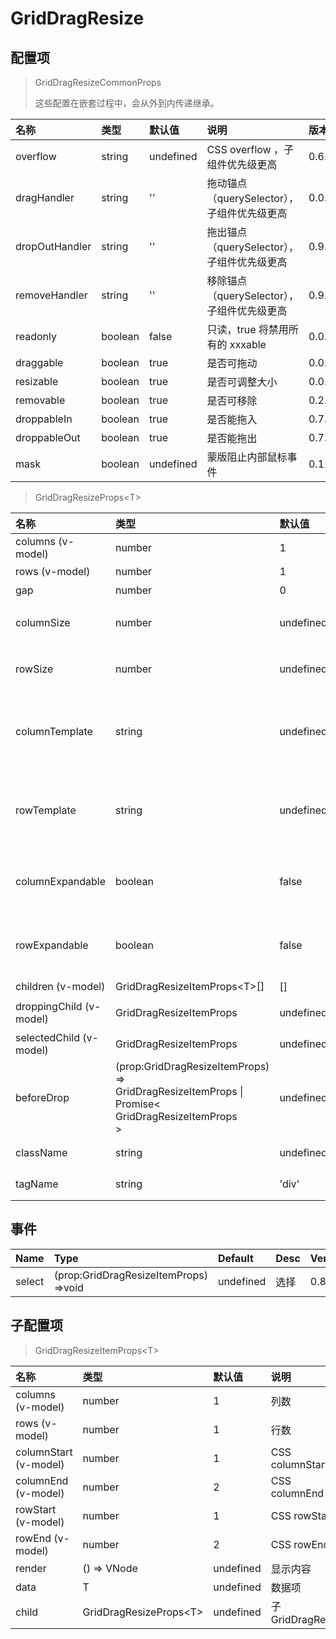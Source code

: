 # GridDragResize

## 配置项

> GridDragResizeCommonProps
>
> 这些配置在嵌套过程中，会从外到内传递继承。

| 名称           | 类型    | 默认值    | 说明                                        | 版本   |
| :------------- | :------ | :-------- | :------------------------------------------ | :----- |
| overflow       | string  | undefined | CSS overflow ，子组件优先级更高             | 0.6.0  |
| dragHandler    | string  | ''        | 拖动锚点（querySelector），子组件优先级更高 | 0.0.17 |
| dropOutHandler | string  | ''        | 拖出锚点（querySelector），子组件优先级更高 | 0.9.0  |
| removeHandler  | string  | ''        | 移除锚点（querySelector），子组件优先级更高 | 0.9.0  |
| readonly       | boolean | false     | 只读，true 将禁用所有的 xxxable             | 0.0.17 |
| draggable      | boolean | true      | 是否可拖动                                  | 0.0.17 |
| resizable      | boolean | true      | 是否可调整大小                              | 0.0.17 |
| removable      | boolean | true      | 是否可移除                                  | 0.2.0  |
| droppableIn    | boolean | true      | 是否能拖入                                  | 0.7.0  |
| droppableOut   | boolean | true      | 是否能拖出                                  | 0.7.0  |
| mask           | boolean | undefined | 蒙版阻止内部鼠标事件                        | 0.12.0 |

> GridDragResizeProps&lt;T&gt;

| 名称                    | 类型                                                                                                                    | 默认值    | 说明                                  | 版本   |
| :---------------------- | :---------------------------------------------------------------------------------------------------------------------- | :-------- | :------------------------------------ | :----- |
| columns (v-model)       | number                                                                                                                  | 1         | 列数                                  | 0.0.17 |
| rows (v-model)          | number                                                                                                                  | 1         | 行数                                  | 0.0.17 |
| gap                     | number                                                                                                                  | 0         | 间隙                                  | 0.0.17 |
| columnSize              | number                                                                                                                  | undefined | 列宽，undefined 相当于 1fr            | 0.0.17 |
| rowSize                 | number                                                                                                                  | undefined | 行高，undefined 相当于 1fr            | 0.0.17 |
| columnTemplate          | string                                                                                                                  | undefined | grid 模板 列（支持：px、fr、repeat）  | 0.11.0 |
| rowTemplate             | string                                                                                                                  | undefined | grid 模板 行 （支持：px、fr、repeat） | 0.11.0 |
| columnExpandable        | boolean                                                                                                                 | false     | 允许向右扩展列数（嵌套组件无效）      | 0.0.17 |
| rowExpandable           | boolean                                                                                                                 | false     | 允许向下扩展行数（嵌套组件无效）      | 0.0.17 |
| children (v-model)      | GridDragResizeItemProps&lt;T&gt;[]                                                                                      | []        | 子配置项                              | 0.0.17 |
| droppingChild (v-model) | GridDragResizeItemProps                                                                                                 | undefined | 正在拖入的配置项                      | 0.2.6  |
| selectedChild (v-model) | GridDragResizeItemProps                                                                                                 | undefined | 选中项                                | 0.8.0  |
| beforeDrop              | (prop:GridDragResizeItemProps)<br>=&gt;<br>GridDragResizeItemProps \|<br>Promise&lt;<br>GridDragResizeItemProps<br>&gt; | undefined | 拖入之前进行处理                      | 0.7.0  |
| className               | string                                                                                                                  | undefined | 附加 CSS Class                        | 0.4.0  |
| tagName                 | string                                                                                                                  | 'div'     | 根节点的 TagName                      | 0.7.0  |

## 事件

| Name   | Type                                        | Default   | Desc | Version |
| :----- | :------------------------------------------ | :-------- | :--- | :------ |
| select | (prop:GridDragResizeItemProps)<br>=&gt;void | undefined | 选择 | 0.8.0   |

## 子配置项

> GridDragResizeItemProps&lt;T&gt;

| 名称                  | 类型                         | 默认值    | 说明              | 版本   |
| :-------------------- | :--------------------------- | :-------- | :---------------- | :----- |
| columns (v-model)     | number                       | 1         | 列数              | 0.0.17 |
| rows (v-model)        | number                       | 1         | 行数              | 0.0.17 |
| columnStart (v-model) | number                       | 1         | CSS columnStart   | 0.0.17 |
| columnEnd (v-model)   | number                       | 2         | CSS columnEnd     | 0.0.17 |
| rowStart (v-model)    | number                       | 1         | CSS rowStart      | 0.0.17 |
| rowEnd (v-model)      | number                       | 2         | CSS rowEnd        | 0.0.17 |
| render                | () => VNode                  | undefined | 显示内容          | 0.0.17 |
| data                  | T                            | undefined | 数据项            | 0.0.17 |
| child                 | GridDragResizeProps&lt;T&gt; | undefined | 子 GridDragResize | 0.4.0  |
